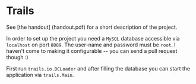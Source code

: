 Trails
======

See [the handout] (handout.pdf) for a short description of the project.

In order to set up the project you need a `MySQL` database
accessible via `localhost` on port `8889`. The user-name and
password must be `root`. I haven't come to making it configurable --
you can send a pull request though :)

First run `trails.io.DCLoader` and after filling the database you
can start the application via `trails.Main`.

